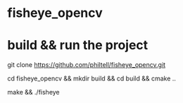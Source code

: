 # fisheye_opencv

# build && run the project

git clone https://github.com/philtell/fisheye_opencv.git

cd fisheye_opencv && mkdir build && cd build  && cmake ..

make && ./fisheye
